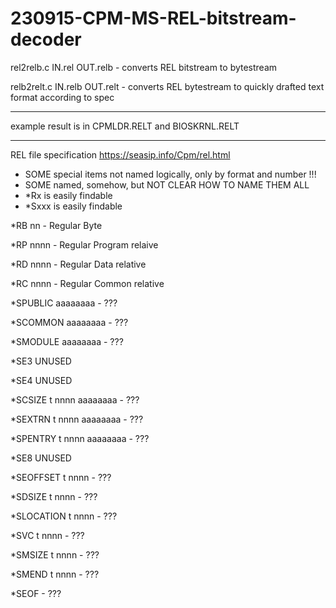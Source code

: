 # 230915-CPM-MS-REL-bitstream-decoder

rel2relb.c IN.rel OUT.relb - converts REL bitstream to bytestream

relb2relt.c IN.relb OUT.relt - converts REL bytestream to quickly drafted text format according to spec

---

example result is in CPMLDR.RELT and BIOSKRNL.RELT

---

REL file specification
https://seasip.info/Cpm/rel.html

- SOME special items not named logically, only by format and number !!!
- SOME named, somehow, but NOT CLEAR HOW TO NAME THEM ALL
- *Rx   is easily findable
- *Sxxx is easily findable


*RB nn         - Regular Byte

*RP nnnn       - Regular Program relaive

*RD nnnn       - Regular Data relative

*RC nnnn       - Regular Common relative


*SPUBLIC aaaaaaaa    - ???

*SCOMMON aaaaaaaa    - ???

*SMODULE aaaaaaaa    - ???


*SE3 UNUSED

*SE4 UNUSED


*SCSIZE t nnnn aaaaaaaa    - ???

*SEXTRN t nnnn aaaaaaaa    - ???

*SPENTRY t nnnn aaaaaaaa   - ???


*SE8 UNUSED


*SEOFFSET t nnnn     - ???

*SDSIZE t nnnn       - ???

*SLOCATION t nnnn    - ???

*SVC t nnnn          - ???

*SMSIZE t nnnn       - ???

*SMEND t nnnn        - ???

*SEOF                - ???

